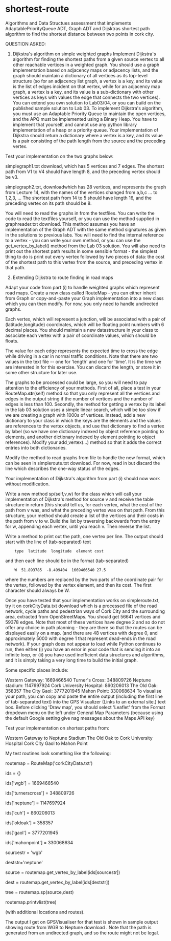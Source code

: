 # shortest-route
Algorithms and Data Structues assessment that implements AdaptablePriorityQueue ADT, Graph ADT and Dijsktras shortest path algorithm to find the shortest distance between two points in cork city.

QUESTION ASKED:

1. Dijkstra's algorithm on simple weighted graphs
Implement Dijkstra's algorithm for finding the shortest paths  from a given source vertex to all other reachable vertices in a weighted graph. You should use a graph implementation based on adjacency maps or adjacency lists, and the graph should maintain a dictionary of all vertices as its top-level structure (so for an adjacency list graph, a vertex is a key, and its value is the list of edges incident on that vertex, while for an adjacency map graph, a vertex is a key, and its value is a sub-dictionary with other vertices as keys with values the edge that connects the two vertices). You can extend you own solution to Lab03/04, or you can build on the published sample solution to Lab 03. To implement Dijkstra's algorithm, you must use an Adaptable Priority Queue to maintain the open vertices, and the APQ must be implemented using a Binary Heap. You have to implement that yourself, and cannot use any python library implementation of a heap or a priority queue. Your implementation of Dijkstra should return a dictionary where a vertex is a key, and its value is a pair consisting of the path length from the source and the preceding vertex.

 

Test your implementation on the two graphs below:

simplegraph1.txt  download, which has 5 vertices and 7 edges. The shortest path from V1 to V4 should have length 8, and the preceding vertex should be v3.

simplegraph2.txt,  downloadwhich has 28 vertices, and represents the graph from Lecture 14, with the names of the vertices changed from a,b,c ... to 1,2,3, ... The shortest path from 14 to 5 should have length 16, and the preceding vertex on its path should be 8.

 

You will need to read the graphs in from the textfiles. You can write the code to read the textfiles yourself, or you can use the method supplied in graphreader.txt  download. This method assumes you have an implementation of the Graph ADT with the same method signatures as given in the solutions to previous labs. You will need to find the internal reference to a vertex - you can write your own method, or you can use the get_vertex_by_label() method from the Lab 03 solution. You will also need to print out the shortest path results in some sensible format - the simplest thing to do is print out every vertex followed by two pieces of data: the cost of the shortest path to this vertex from the source, and preceding vertex in that path.

 

2. Extending Dijkstra to route finding in road maps
 

Adapt your code from part (i) to handle weighted graphs which represent road maps. Create a new class called RouteMap - you can either inherit from Graph or copy-and-paste your Graph implementation into a new class which you can then modify.  For now, you only need to handle undirected graphs.

Each vertex, which will represent a junction, will be associated with a pair of (latitude,longitude) coordinates, which will be floating point numbers with 6 decimal places. You should maintain a new datastructure in your class to associate each vertex with a pair of coordinate values, which should be floats.

The value for each edge represents the expected time to cross the edge while driving in a car in normal traffic conditions. Note that there are two values in the text file -- one for 'length' and one for 'time'. It is the time we are interested in for this exercise.  You can discard the length, or store it in some other structure for later use.

The graphs to be processed could be large, so you will need to pay attention to the efficiency of your methods. First of all, place a test in your RouteMap.__str__(self) method so that you only represent all the vertices and edges in the output string if the number of vertices and the number of edges is less than 100. Secondly, the method for getting a vertex by its label in the lab 03 solution uses a simple linear search, which will be too slow if we are creating a graph with 1000s of vertices. Instead, add a new dictionary to your class in which the keys are the elements and the values are references to the vertex objects, and use that dictionary to find a vertex by label (so we have one dictionary indexed by object reference pointing to elements, and another dictionary indexed by element pointing to object references). Modify your add_vertex(...) method so that it adds the correct entries into both dictionaries.

Modify the method to read graphs from file to handle the new format, which can be seen in simpleroute.txt  download. For now, read in but discard the line which describes the one-way status of the edges.

Your implementation of Dijkstra's algorithm from part (i) should now work without modification.

Write a new method sp(self,v,w) for the class which will call your implementation of Dijkstra's method for source v and receive the table structure in return (this should tell us, for each vertex, what the cost of the path from v was, and what the preceding vertex was on that path. From this structure, your method should create a list of the vertices and their costs in the path from v to w. Build the list by traversing backwards from the entry for w, appending each vertex, until you reach v. Then reverse the list.

 

Write a method to print out the path, one vertex per line. The output should start with the line of (tab-separated) text

        type  latitude  longitude  element cost

and then each line should be in the format (tab-separated)

        W  51.893785  -8.499404  1669466540 27.5

 where the numbers are replaced by the two parts of the coordinate pair for the vertex, followed by the vertex element, and then its cost. The first character should always be W.

 

Once you have tested that your implementation works on simpleroute.txt, try it on corkCityData.txt  download  which is a processed file of the road network, cycle paths and pedestrian ways of Cork City and the surrounding area, extracted from OpenStreetMaps. You should get 56641 vertices and 59378 edges. Note that most of these vertices have degree 2 and so do not offer any choice in path planning - they are there so that the routes can be displayed easily on a map. (and there are 48 vertices with degree 0, and approximately 5000 with degree 1 that represent dead-ends in the road network). If your graph does not appear to load while Python continues to run, then either (i) you have an error in your code that is sending it into an infinite loop, or (ii) you have used inefficient data structures and algorithms, and it is simply taking a very long time to build the initial graph.

Some specific places include:

Western Gateway: 1669466540
Turner's Cross: 348809726
Neptune stadium: 1147697924
Cork University Hospital: 860206013
The Old Oak: 358357
The City Gaol: 3777201945
Mahon Point: 330068634
To visualise your path, you can copy and paste the entire output (including the first line of tab-separated text) into the GPS Visualizer (Links to an external site.)  text box. Before clicking 'Draw map', you should select 'Leaflet' from the Format dropdown menu on the left under General Map Parameters (because using the default Google setting give nag messages about the Maps API key)

Test your implementation on shortest paths from:

Western Gateway to Neptune Stadium
The Old Oak to Cork University Hospital 
Cork City Gaol to Mahon Point 
 

My test routines look something like the following:

routemap = RouteMap('corkCityData.txt')

ids = {}

ids['wgb'] = 1669466540

ids['turnerscross'] = 348809726

ids['neptune'] = 1147697924

ids['cuh'] = 860206013

ids['oldoak'] = 358357

ids['gaol'] = 3777201945

ids['mahonpoint'] = 330068634

sourcestr = 'wgb'

deststr='neptune'

source = routemap.get_vertex_by_label(ids[sourcestr])

dest = routemap.get_vertex_by_label(ids[deststr])

tree = routemap.sp(source,dest)

routemap.printvlist(tree)

(with additional locations and routes).

 

The output I get on GPSVisualiser for that test is shown in sample output showing route from WGB to Neptune  download  . Note that the path is generated from an undirected graph, and so the route might not be legal.
